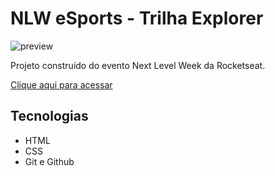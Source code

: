 # NLW eSports - Trilha Explorer

![preview](./github/preview.png)

Projeto construído do evento Next Level Week da Rocketseat.

[Clique aqui para acessar](https://mer2206.github.io/nlw/)

## Tecnologias

- HTML
- CSS
- Git e Github